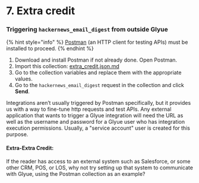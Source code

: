 # 7. Extra credit

### Triggering `hackernews_email_digest` from outside Glyue <a href="#wrappingup-extracredit-triggeringhackernews_email_digestfromoutsideglyue" id="wrappingup-extracredit-triggeringhackernews_email_digestfromoutsideglyue"></a>

{% hint style="info" %}
[Postman](https://www.postman.com/) (an HTTP client for testing APIs) must be installed to proceed.&#x20;
{% endhint %}

1. Download and install Postman if not already done.  Open Postman.
2. Import this collection: [extra\_credit.json.md](extra\_credit.json.md "mention")
3. Go to the collection variables and replace them with the appropriate values.
4. Go to the `hackernews_email_digest` request in the collection and click **Send**.

Integrations aren’t usually triggered by Postman specifically, but it provides us with a way to fine-tune http requests and test APIs. Any external application that wants to trigger a Glyue integration will need the URL as well as the username and password for a Glyue user who has integration execution permissions.  Usually, a "service account" user is created for this purpose.

#### Extra-Extra Credit: <a href="#wrappingup-extra-extracredit" id="wrappingup-extra-extracredit"></a>

If the reader has access to an external system such as Salesforce, or some other CRM, POS, or LOS, why not try setting up that system to communicate with Glyue, using the Postman collection as an example?

